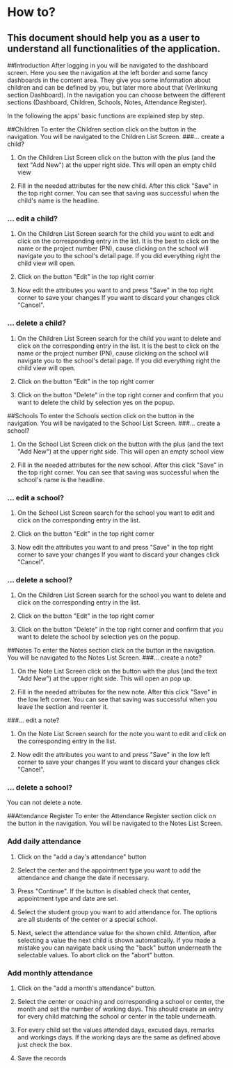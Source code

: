 # How to?
## This document should help you as a user to understand all functionalities of the application.

##Introduction
After logging in you will be navigated to the dashboard screen.
Here you see the navigation at the left border and some fancy dashboards in the content area.
They give you some information about children and can be defined by you, but later more about that (Verlinkung section Dashboard).
In the navigation you can choose between the different sections (Dashboard, Children, Schools, Notes, Attendance Register).

In the following the apps' basic functions are explained step by step.

##Children
To enter the Children section click on the button in the navigation. You will be navigated to the Children List Screen.
###... create a child?
1. On the Children List Screen click on the button with the plus (and the text "Add New") at the upper right side.
  This will open an empty child view

2. Fill in the needed attributes for the new child.
After this click "Save" in the top right corner.
You can see that saving was successful when the child's name is the headline.

### ... edit a child?
1. On the Children List Screen search for the child you want to edit and click on the corresponding entry in the list.
It is the best to click on the name or the project number (PN), cause clicking on the school will navigate you to the school's detail page.
If you did everything right the child view will open.

2. Click on the button "Edit" in the top right corner

3. Now edit the attributes you want to and press "Save" in the top right corner to save your changes
   If you want to discard your changes click "Cancel".
   
### ... delete a child?
1. On the Children List Screen search for the child you want to delete and click on the corresponding entry in the list.
It is the best to click on the name or the project number (PN), cause clicking on the school will navigate you to the school's detail page.
If you did everything right the child view will open.

2. Click on the button "Edit" in the top right corner  

3. Click on the button "Delete" in the top right corner and confirm that you want to delete the child by selection yes on the popup.

##Schools
To enter the Schools section click on the button in the navigation. You will be navigated to the School List Screen.
###... create a school?
1. On the School List Screen click on the button with the plus (and the text "Add New") at the upper right side.
  This will open an empty school view

2. Fill in the needed attributes for the new school.
After this click "Save" in the top right corner.
You can see that saving was successful when the school's name is the headline.

### ... edit a school?
1. On the School List Screen search for the school you want to edit and click on the corresponding entry in the list.

2. Click on the button "Edit" in the top right corner

3. Now edit the attributes you want to and press "Save" in the top right corner to save your changes
   If you want to discard your changes click "Cancel".
   
### ... delete a school?
1. On the Children List Screen search for the school you want to delete and click on the corresponding entry in the list.

2. Click on the button "Edit" in the top right corner  

3. Click on the button "Delete" in the top right corner and confirm that you want to delete the school by selection yes on the popup.


##Notes
To enter the Notes section click on the button in the navigation. You will be navigated to the Notes List Screen.
###... create a note?
1. On the Note List Screen click on the button with the plus (and the text "Add New") at the upper right side.
  This will open an pop up.

2. Fill in the needed attributes for the new note.
After this click "Save" in the low left corner.
You can see that saving was successful when you leave the section and reenter it.

###... edit a note?
1. On the Note List Screen search for the note you want to edit and click on the corresponding entry in the list.

2. Now edit the attributes you want to and press "Save" in the low left corner to save your changes
If you want to discard your changes click "Cancel". 
   
### ... delete a school?
You can not delete a note.

##Attendance Register
To enter the Attendance Register section click on the button in the navigation. You will be navigated to the Notes List Screen.

### Add daily attendance
1. Click on the "add a day's attendance" button
   
2. Select the center and the appointment type you want to add the attendance and change the date if necessary.

3. Press "Continue". If the button is disabled check that center, appointment type and date are set.

4. Select the student group you want to add attendance for. The options are all students of the center or a special school.

5. Next, select the attendance value for the shown child.
   Attention, after selecting a value the next child is shown automatically.
   If you made a mistake you can navigate back using the "back" button underneath the selectable values.
   To abort click on the "abort" button.
   
### Add monthly attendance
1. Click on the "add a month's attendance" button.

2. Select the center or coaching and corresponding a school or center, the month and set the number of working days.
   This should create an entry for every child matching the school or center in the table underneath.
   
3. For every child set the values attended days, excused days, remarks and workings days. If the working days are the same as defined above just check the box.

4. Save the records
